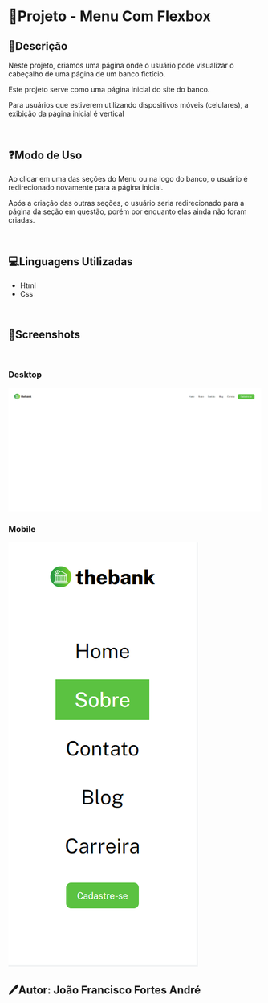 # 🎈Projeto - Menu Com Flexbox

## 📕Descrição

<p>Neste projeto, criamos uma página onde o usuário pode visualizar o cabeçalho de uma página de um banco fictício.</p>
<p>Este projeto serve como uma página inicial do site do banco.</p>
<p>Para usuários que estiverem utilizando dispositivos móveis (celulares), a exibição da página inicial é vertical</p>

<br>

## ❓Modo de Uso

<p>Ao clicar em uma das seções do Menu ou na logo do banco, o usuário é redirecionado novamente para a página inicial.</p>
<p>Após a criação das outras seções, o usuário seria redirecionado para a página da seção em questão, porém por enquanto elas ainda não foram criadas.</p>

<br>

## 💻Linguagens Utilizadas

- Html
- Css

<br>

## 📸Screenshots

<br>

### Desktop

[<img src="./src/images/Screenshots/Desktop.png" alt="Menu da página - Versão Desktop">](https://joaoffandre.github.io/Menu-Com-Flexbox/)

### Mobile

[<img src="./src/images/Screenshots/Mobile.png" alt="Menu da página - Versão Mobile">](https://joaoffandre.github.io/Menu-Com-Flexbox/)


## 🖊Autor: João Francisco Fortes André